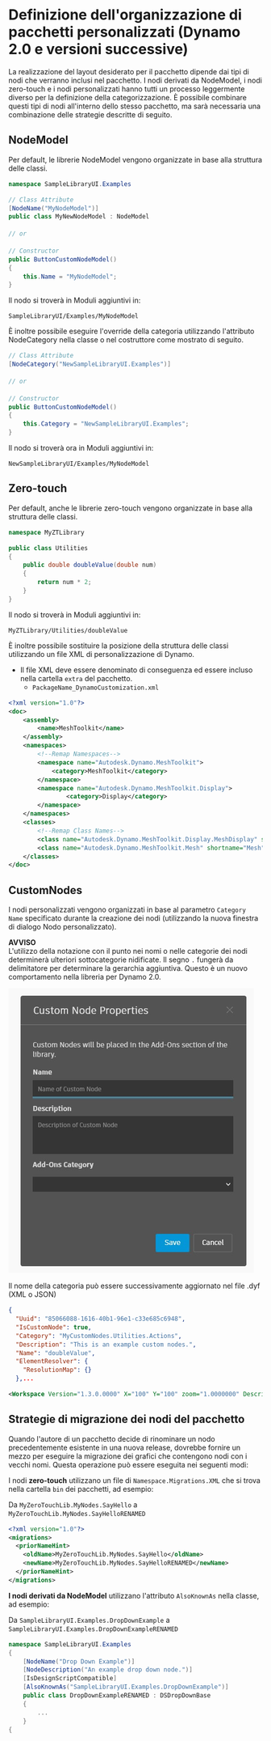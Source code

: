 # Definizione dell'organizzazione di pacchetti personalizzati (Dynamo 2.0 e versioni successive)

La realizzazione del layout desiderato per il pacchetto dipende dai tipi di nodi che verranno inclusi nel pacchetto. I nodi derivati da NodeModel, i nodi zero-touch e i nodi personalizzati hanno tutti un processo leggermente diverso per la definizione della categorizzazione. È possibile combinare questi tipi di nodi all'interno dello stesso pacchetto, ma sarà necessaria una combinazione delle strategie descritte di seguito.

## NodeModel
Per default, le librerie NodeModel vengono organizzate in base alla struttura delle classi.
```C#
namespace SampleLibraryUI.Examples
```
```C#
// Class Attribute
[NodeName("MyNodeModel")]
public class MyNewNodeModel : NodeModel

// or

// Constructor
public ButtonCustomNodeModel()
{
    this.Name = "MyNodeModel";
}

```
Il nodo si troverà in Moduli aggiuntivi in:
```
SampleLibraryUI/Examples/MyNodeModel
```

È inoltre possibile eseguire l'override della categoria utilizzando l'attributo NodeCategory nella classe o nel costruttore come mostrato di seguito.
```C#
// Class Attribute
[NodeCategory("NewSampleLibraryUI.Examples")]

// or

// Constructor
public ButtonCustomNodeModel()
{
    this.Category = "NewSampleLibraryUI.Examples";
}
```

Il nodo si troverà ora in Moduli aggiuntivi in:
```
NewSampleLibraryUI/Examples/MyNodeModel
```

## Zero-touch

Per default, anche le librerie zero-touch vengono organizzate in base alla struttura delle classi.

```C#
namespace MyZTLibrary
```

```C#
public class Utilities
{
    public double doubleValue(double num)
    {
        return num * 2;
    }
}
```

Il nodo si troverà in Moduli aggiuntivi in:

```
MyZTLibrary/Utilities/doubleValue
```

È inoltre possibile sostituire la posizione della struttura delle classi utilizzando un file XML di personalizzazione di Dynamo.
- Il file XML deve essere denominato di conseguenza ed essere incluso nella cartella `extra` del pacchetto.
    - `PackageName_DynamoCustomization.xml`

```XML
<?xml version="1.0"?>
<doc>
    <assembly>
        <name>MeshToolkit</name>
    </assembly>
    <namespaces>
        <!--Remap Namespaces-->
        <namespace name="Autodesk.Dynamo.MeshToolkit">
            <category>MeshToolkit</category>
        </namespace>
        <namespace name="Autodesk.Dynamo.MeshToolkit.Display">
                <category>Display</category>
        </namespace>
    </namespaces>
    <classes>
        <!--Remap Class Names-->
        <class name="Autodesk.Dynamo.MeshToolkit.Display.MeshDisplay" shortname="MeshDisplay"/>
        <class name="Autodesk.Dynamo.MeshToolkit.Mesh" shortname="Mesh"/>
    </classes>
</doc>

```

## CustomNodes

I nodi personalizzati vengono organizzati in base al parametro `Category Name` specificato durante la creazione dei nodi (utilizzando la nuova finestra di dialogo Nodo personalizzato).  

**AVVISO** <br>
L'utilizzo della notazione con il punto nei nomi o nelle categorie dei nodi determinerà ulteriori sottocategorie nidificate. Il segno `.` fungerà da delimitatore per determinare la gerarchia aggiuntiva. Questo è un nuovo comportamento nella libreria per Dynamo 2.0.

![Proprietà dei nodi personalizzati](images/custom-node-properties.jpg)

Il nome della categoria può essere successivamente aggiornato nel file .dyf (XML o JSON)

```JSON
{
  "Uuid": "85066088-1616-40b1-96e1-c33e685c6948",
  "IsCustomNode": true,
  "Category": "MyCustomNodes.Utilities.Actions",
  "Description": "This is an example custom nodes.",
  "Name": "doubleValue",
  "ElementResolver": {
    "ResolutionMap": {}
  },...
```

```XML
<Workspace Version="1.3.0.0000" X="100" Y="100" zoom="1.0000000" Description="This is an example custom nodes." Category="MyCustomNodes.Utilities.Actions" Name="doubleValue" ID="85066088-1616-40b1-96e1-c33e685c6948">
```

## Strategie di migrazione dei nodi del pacchetto

Quando l'autore di un pacchetto decide di rinominare un nodo precedentemente esistente in una nuova release, dovrebbe fornire un mezzo per eseguire la migrazione dei grafici che contengono nodi con i vecchi nomi. Questa operazione può essere eseguita nei seguenti modi:

I nodi **zero-touch** utilizzano un file di `Namespace.Migrations.XML` che si trova nella cartella `bin` dei pacchetti, ad esempio:

Da `MyZeroTouchLib.MyNodes.SayHello` a `MyZeroTouchLib.MyNodes.SayHelloRENAMED`
```XML
<?xml version="1.0"?>
<migrations>
  <priorNameHint>
    <oldName>MyZeroTouchLib.MyNodes.SayHello</oldName>
    <newName>MyZeroTouchLib.MyNodes.SayHelloRENAMED</newName>
  </priorNameHint>
</migrations>
```

**I nodi derivati da NodeModel** utilizzano l'attributo `AlsoKnownAs` nella classe, ad esempio:

Da `SampleLibraryUI.Examples.DropDownExample` a `SampleLibraryUI.Examples.DropDownExampleRENAMED`
```C#
namespace SampleLibraryUI.Examples
{
    [NodeName("Drop Down Example")]
    [NodeDescription("An example drop down node.")]
    [IsDesignScriptCompatible]
    [AlsoKnownAs("SampleLibraryUI.Examples.DropDownExample")]
    public class DropDownExampleRENAMED : DSDropDownBase
    {
        ...
    }
{
```